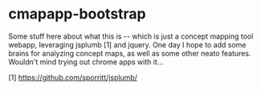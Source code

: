 # cmapapp-bootstrap

Some stuff here about what this is -- which is just a concept mapping tool webapp, leveraging jsplumb [1] and jquery. One day I hope to add some brains for analyzing concept maps, as well as some other neato features. Wouldn't mind trying out chrome apps with it...

[1] https://github.com/sporritt/jsplumb/

